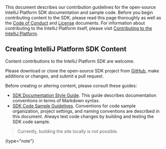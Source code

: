 [//]: # (title: Contributing to the IntelliJ Platform SDK)

<!-- Copyright 2000-2020 JetBrains s.r.o. and other contributors. Use of this source code is governed by the Apache 2.0 license that can be found in the LICENSE file. -->

This document describes our contribution guidelines for the open-source IntelliJ Platform SDK documentation and sample code.
Before you begin contributing content to the SDK, please read this page thoroughly as well as the [Code of Conduct](intellij-sdk-docs-original_CODE_OF_CONDUCT.md) and [License](https://github.com/JetBrains/intellij-sdk-docs/blob/main/LICENSE.txt) documents.
For information about contributing to the IntelliJ Platform itself, please visit [Contributing to the IntelliJ Platform](platform_contributions.md).

## Creating IntelliJ Platform SDK Content

Content contributions to the IntelliJ Platform SDK are welcome.

Please download or clone the open-source SDK project from [GitHub](https://github.com/JetBrains/intellij-sdk-docs), make additions or changes, and submit a pull request.

Before creating or altering content, please consult these guides:

* [SDK Documentation Style Guide](sdk_style.md).
  This guide describes documentation conventions in terms of Markdown syntax.
* [SDK Code Sample Guidelines](sdk_code_guidelines.md).
  Conventions for code sample organization, project settings, and naming conventions are described in this document.
  Always test code changes by building and testing the SDK code sample.

> Currently, building the site locally is not possible.
>
{type="note"}
 
